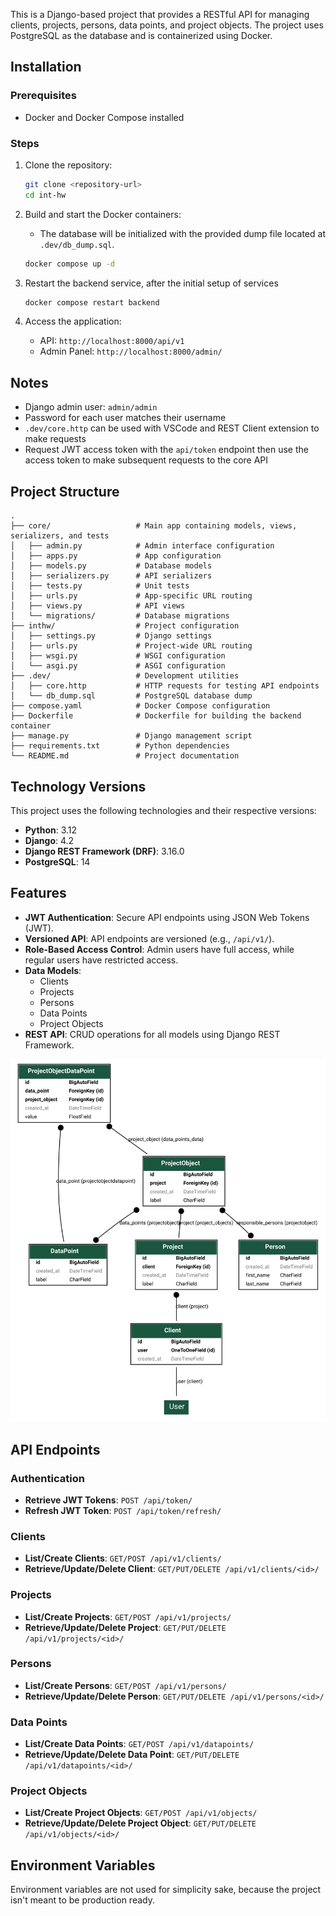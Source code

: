 This is a Django-based project that provides a RESTful API for managing clients, projects, persons, data points, and project objects. The project uses PostgreSQL as the database and is containerized using Docker.

## Installation

### Prerequisites

- Docker and Docker Compose installed

### Steps

1. Clone the repository:
   ```bash
   git clone <repository-url>
   cd int-hw
   ```

2. Build and start the Docker containers:
    - The database will be initialized with the provided dump file located at `.dev/db_dump.sql`.
   ```bash
   docker compose up -d
   ```

3. Restart the backend service, after the initial setup of services
    ```bash
    docker compose restart backend
    ```

4. Access the application:
   - API: `http://localhost:8000/api/v1`
   - Admin Panel: `http://localhost:8000/admin/`

## Notes

- Django admin user: `admin/admin`
- Password for each user matches their username
- `.dev/core.http` can be used with VSCode and REST Client extension to make requests
- Request JWT access token with the `api/token` endpoint then use the access token to make subsequent requests to the core API

## Project Structure

```
.
├── core/                   # Main app containing models, views, serializers, and tests
│   ├── admin.py            # Admin interface configuration
│   ├── apps.py             # App configuration
│   ├── models.py           # Database models
│   ├── serializers.py      # API serializers
│   ├── tests.py            # Unit tests
│   ├── urls.py             # App-specific URL routing
│   ├── views.py            # API views
│   └── migrations/         # Database migrations
├── inthw/                  # Project configuration
│   ├── settings.py         # Django settings
│   ├── urls.py             # Project-wide URL routing
│   ├── wsgi.py             # WSGI configuration
│   └── asgi.py             # ASGI configuration
├── .dev/                   # Development utilities
│   ├── core.http           # HTTP requests for testing API endpoints
│   └── db_dump.sql         # PostgreSQL database dump
├── compose.yaml            # Docker Compose configuration
├── Dockerfile              # Dockerfile for building the backend container
├── manage.py               # Django management script
├── requirements.txt        # Python dependencies
└── README.md               # Project documentation
```

## Technology Versions

This project uses the following technologies and their respective versions:

- **Python**: 3.12
- **Django**: 4.2
- **Django REST Framework (DRF)**: 3.16.0
- **PostgreSQL**: 14

## Features

- **JWT Authentication**: Secure API endpoints using JSON Web Tokens (JWT).
- **Versioned API**: API endpoints are versioned (e.g., `/api/v1/`).
- **Role-Based Access Control**: Admin users have full access, while regular users have restricted access.
- **Data Models**:
  - Clients
  - Projects
  - Persons
  - Data Points
  - Project Objects
- **REST API**: CRUD operations for all models using Django REST Framework.

![model er diagram](er.svg "Model ER diagram")

## API Endpoints

### Authentication

- **Retrieve JWT Tokens**: `POST /api/token/`
- **Refresh JWT Token**: `POST /api/token/refresh/`

### Clients

- **List/Create Clients**: `GET/POST /api/v1/clients/`
- **Retrieve/Update/Delete Client**: `GET/PUT/DELETE /api/v1/clients/<id>/`

### Projects

- **List/Create Projects**: `GET/POST /api/v1/projects/`
- **Retrieve/Update/Delete Project**: `GET/PUT/DELETE /api/v1/projects/<id>/`

### Persons

- **List/Create Persons**: `GET/POST /api/v1/persons/`
- **Retrieve/Update/Delete Person**: `GET/PUT/DELETE /api/v1/persons/<id>/`

### Data Points

- **List/Create Data Points**: `GET/POST /api/v1/datapoints/`
- **Retrieve/Update/Delete Data Point**: `GET/PUT/DELETE /api/v1/datapoints/<id>/`

### Project Objects

- **List/Create Project Objects**: `GET/POST /api/v1/objects/`
- **Retrieve/Update/Delete Project Object**: `GET/PUT/DELETE /api/v1/objects/<id>/`

## Environment Variables

Environment variables are not used for simplicity sake, because the project isn't meant to be production ready.
